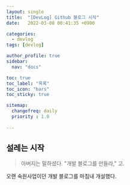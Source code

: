 ```yaml
---
layout: single
title:  "[DevLog] Github 블로그 시작"
date:   2022-03-08 00:41:35 +0900

categories:
  - devlog
tags: [devlog]

author_profile: true
sidebar:
  nav: "docs"

toc: true
toc_label: "목록"
toc_icon: "bars"
toc_sticky: true

sitemap:
  changefreq: daily
  priority : 1.0
  
---
```


## 설레는 시작
> 아버지는 말하셨다. "개발 블로그를 만들라," 고.

오랜 숙원사업이던 개발 블로그를 마침내 개설했다.  
